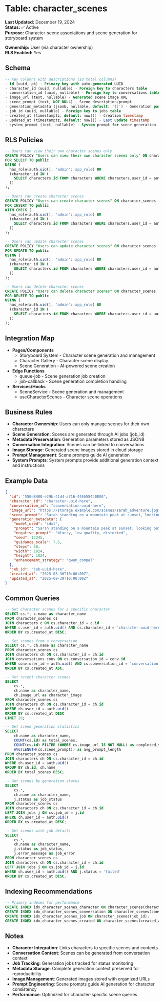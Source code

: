 # Table: character_scenes

**Last Updated:** December 19, 2024  
**Status:** ✅ Active  
**Purpose:** Character-scene associations and scene generation for storyboard system

**Ownership:** User (via character ownership)  
**RLS Enabled:** Yes

## **Schema**
```sql
-- Key columns with descriptions (10 total columns)
- id (uuid, pk) - Primary key with auto-generated UUID
- character_id (uuid, nullable) - Foreign key to characters table
- conversation_id (uuid, nullable) - Foreign key to conversations table
- image_url (text, nullable) - Generated scene image URL
- scene_prompt (text, NOT NULL) - Scene description/prompt
- generation_metadata (jsonb, nullable, default: '{}') - Generation parameters and metadata
- job_id (uuid, nullable) - Foreign key to jobs table
- created_at (timestamptz, default: now()) - Creation timestamp
- updated_at (timestamptz, default: now()) - Last update timestamp
- system_prompt (text, nullable) - System prompt for scene generation
```

## **RLS Policies**
```sql
-- Users can view their own character scenes only
CREATE POLICY "Users can view their own character scenes only" ON character_scenes
FOR SELECT TO public
USING (
  has_role(auth.uid(), 'admin'::app_role) OR 
  (character_id IN (
    SELECT characters.id FROM characters WHERE characters.user_id = auth.uid()
  ))
);

-- Users can create character scenes
CREATE POLICY "Users can create character scenes" ON character_scenes
FOR INSERT TO public
WITH CHECK (
  has_role(auth.uid(), 'admin'::app_role) OR 
  (character_id IN (
    SELECT characters.id FROM characters WHERE characters.user_id = auth.uid()
  ))
);

-- Users can update character scenes
CREATE POLICY "Users can update character scenes" ON character_scenes
FOR UPDATE TO public
USING (
  has_role(auth.uid(), 'admin'::app_role) OR 
  (character_id IN (
    SELECT characters.id FROM characters WHERE characters.user_id = auth.uid()
  ))
);

-- Users can delete character scenes
CREATE POLICY "Users can delete character scenes" ON character_scenes
FOR DELETE TO public
USING (
  has_role(auth.uid(), 'admin'::app_role) OR 
  (character_id IN (
    SELECT characters.id FROM characters WHERE characters.user_id = auth.uid()
  ))
);
```

## **Integration Map**
- **Pages/Components**
  - Storyboard System - Character scene generation and management
  - Character Gallery - Character scene display
  - Scene Generation - AI-powered scene creation
- **Edge Functions**
  - queue-job - Scene generation job creation
  - job-callback - Scene generation completion handling
- **Services/Hooks**
  - SceneService - Scene generation and management
  - useCharacterScenes - Character scene operations

## **Business Rules**
- **Character Ownership**: Users can only manage scenes for their own characters
- **Scene Generation**: Scenes are generated through AI jobs (job_id)
- **Metadata Preservation**: Generation parameters stored as JSONB
- **Conversation Integration**: Scenes can be linked to conversations
- **Image Storage**: Generated scene images stored in cloud storage
- **Prompt Management**: Scene prompts guide AI generation
- **System Prompts**: System prompts provide additional generation context and instructions

## **Example Data**
```json
{
  "id": "550e8400-e29b-41d4-a716-446655440000",
  "character_id": "character-uuid-here",
  "conversation_id": "conversation-uuid-here",
  "image_url": "https://storage.example.com/scenes/sarah_adventure.jpg",
  "scene_prompt": "Sarah standing on a mountain peak at sunset, looking out over a vast landscape with golden light",
  "generation_metadata": {
    "model_used": "sdxl",
    "prompt": "Sarah standing on a mountain peak at sunset, looking out over a vast landscape with golden light",
    "negative_prompt": "blurry, low quality, distorted",
    "seed": 12345,
    "guidance_scale": 7.5,
    "steps": 50,
    "width": 1024,
    "height": 1024,
    "enhancement_strategy": "qwen_compel"
  },
  "job_id": "job-uuid-here",
  "created_at": "2025-08-30T10:00:00Z",
  "updated_at": "2025-08-30T10:00:00Z"
}
```

## **Common Queries**
```sql
-- Get character scenes for a specific character
SELECT cs.*, c.name as character_name
FROM character_scenes cs
JOIN characters c ON cs.character_id = c.id
WHERE c.user_id = auth.uid() AND cs.character_id = 'character-uuid-here'
ORDER BY cs.created_at DESC;

-- Get scenes from a conversation
SELECT cs.*, ch.name as character_name
FROM character_scenes cs
JOIN characters ch ON cs.character_id = ch.id
JOIN conversations conv ON cs.conversation_id = conv.id
WHERE conv.user_id = auth.uid() AND cs.conversation_id = 'conversation-uuid-here'
ORDER BY cs.created_at ASC;

-- Get recent character scenes
SELECT 
    cs.*,
    ch.name as character_name,
    ch.image_url as character_image
FROM character_scenes cs
JOIN characters ch ON cs.character_id = ch.id
WHERE ch.user_id = auth.uid()
ORDER BY cs.created_at DESC
LIMIT 20;

-- Get scene generation statistics
SELECT 
    ch.name as character_name,
    COUNT(cs.id) as total_scenes,
    COUNT(cs.id) FILTER (WHERE cs.image_url IS NOT NULL) as completed_scenes,
    AVG(LENGTH(cs.scene_prompt)) as avg_prompt_length
FROM character_scenes cs
JOIN characters ch ON cs.character_id = ch.id
WHERE ch.user_id = auth.uid()
GROUP BY ch.id, ch.name
ORDER BY total_scenes DESC;

-- Get scenes by generation status
SELECT 
    cs.*,
    ch.name as character_name,
    j.status as job_status
FROM character_scenes cs
JOIN characters ch ON cs.character_id = ch.id
LEFT JOIN jobs j ON cs.job_id = j.id
WHERE ch.user_id = auth.uid()
ORDER BY cs.created_at DESC;

-- Get scenes with job details
SELECT 
    cs.*,
    ch.name as character_name,
    j.status as job_status,
    j.error_message as job_error
FROM character_scenes cs
JOIN characters ch ON cs.character_id = ch.id
LEFT JOIN jobs j ON cs.job_id = j.id
WHERE ch.user_id = auth.uid() AND j.status = 'failed'
ORDER BY cs.created_at DESC;
```

## **Indexing Recommendations**
```sql
-- Primary indexes for performance
CREATE INDEX idx_character_scenes_character ON character_scenes(character_id, created_at DESC);
CREATE INDEX idx_character_scenes_conversation ON character_scenes(conversation_id, created_at ASC);
CREATE INDEX idx_character_scenes_job ON character_scenes(job_id);
CREATE INDEX idx_character_scenes_created ON character_scenes(created_at DESC);
```

## **Notes**
- **Character Integration**: Links characters to specific scenes and contexts
- **Conversation Context**: Scenes can be generated from conversation context
- **Job Tracking**: Generation jobs tracked for status monitoring
- **Metadata Storage**: Complete generation context preserved for reproducibility
- **Image Management**: Generated images stored with organized URLs
- **Prompt Engineering**: Scene prompts guide AI generation for character consistency
- **Performance**: Optimized for character-specific scene queries
